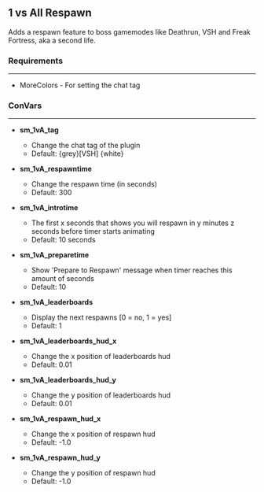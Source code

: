 1 vs All Respawn
---
Adds a respawn feature to boss gamemodes like Deathrun, VSH and Freak Fortress, aka a second life.

### Requirements
---
- MoreColors - For setting the chat tag

### ConVars
---
- **sm_1vA_tag**
  - Change the chat tag of the plugin
  - Default: {grey}[VSH] {white}

- **sm_1vA_respawntime**
  - Change the respawn time (in seconds)
  - Default: 300

- **sm_1vA_introtime** 
  - The first x seconds that shows you will respawn in y minutes z seconds before timer starts animating
  - Default: 10 seconds

- **sm_1vA_preparetime**
  - Show 'Prepare to Respawn' message when timer reaches this amount of seconds
  - Default: 10

- **sm_1vA_leaderboards**
  - Display the next respawns [0 = no, 1 = yes]
  - Default: 1

- **sm_1vA_leaderboards_hud_x**
  - Change the x position of leaderboards hud
  - Default: 0.01

- **sm_1vA_leaderboards_hud_y**
  - Change the y position of leaderboards hud
  - Default: 0.01

- **sm_1vA_respawn_hud_x**
  - Change the x position of respawn hud
  - Default: -1.0

- **sm_1vA_respawn_hud_y**
  - Change the y position of respawn hud
  - Default: -1.0
